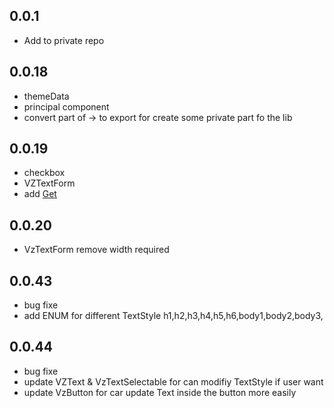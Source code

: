 ## 0.0.1

* Add to private repo
## 0.0.18

* themeData
* principal component
* convert part of -> to export for create some private part fo the lib
## 0.0.19

* checkbox
* VZTextForm
* add [Get](https://github.com/jonataslaw/getx)
## 0.0.20

* VzTextForm remove width required

## 0.0.43

* bug fixe
* add ENUM for different TextStyle  h1,h2,h3,h4,h5,h6,body1,body2,body3,
## 0.0.44

* bug fixe
* update VZText & VzTextSelectable for can modifiy TextStyle if user want
* update VzButton for car update Text inside the button more easily